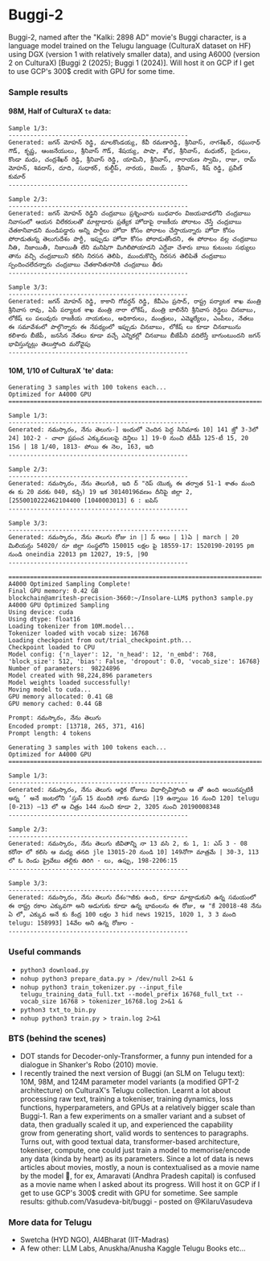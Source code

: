 # Buggi-2
Buggi-2, named after the "Kalki: 2898 AD" movie's Buggi character, is a language model trained on the Telugu language (CulturaX dataset on HF) using DGX (version 1 with relatively smaller data), and using A6000 (version 2 on CulturaX) [Buggi 2 (2025); Buggi 1 (2024)]. Will host it on GCP if I get to use GCP's 300$ credit with GPU for some time.

### Sample results
#### 98M, Half of CulturaX `te` data:
```
Sample 1/3:
--------------------------------------------------
Generated: జగన్ మోహన్ రెడ్డి, మాలకొండయ్య, కేవీ రమణారెడ్డి, శ్రీనివాస్, నాగశేఖర్, రఘునాధ్ గౌడ్, కృష్ణ, ఆంజనేయులు, శ్రీనివాస్ గౌడ్, శేషయ్య, పాషా, శోభ, శ్రీనివాస్, మధుకర్, సైదులు, కొండా మధు, చంద్రశేఖర్ రెడ్డి, శ్రీనివాస్ రెడ్డి, యామిని, శ్రీనివాస్, నారాయణ స్వామి, రాజు, రామ్ మోహన్, శివదాస్, దూది, సుధాకర్, కుల్దీప్, నారయ, విజయ్ , శ్రీనివాస్, శీష్ రెడ్డి, ప్రవీణ్ కుమార్
--------------------------------------------------

Sample 2/3:
--------------------------------------------------
Generated: జగన్ మోహన్ రెడ్డిని చంద్రబాబు ప్రశ్నించారు బుధవారం విజయవాడలోని చంద్రబాబు నివాసంలో ఆయన విలేకరులతో మాట్లాడారు ప్రత్యేక హోదాపై రాజకీయ పోరాటం చేస్తే చంద్రబాబు చేతకానివాడని మండిపడ్డారు అన్ని పార్టీలు హోదా కోసం పోరాటం చేస్తాయన్నారు హోదా కోసం పోరాడుతున్న తెలుగుదేశం పార్టీ, ఇప్పుడు హోదా కోసం పోరాడుతోందని, ఈ పోరాటం వల్ల చంద్రబాబు నీతి, నిజాయితీ, నిజాయితీ లేని మనిషిగా మిగిలిపోయాడని ఎద్దేవా చేశారు బాబు కుటుంబ సభ్యులు తాను వచ్చి చంద్రబాబుని కలిసి నిరసన తెలిపి, ముందుకొచ్చి నిరసన తెలిపితే చంద్రబాబు స్పందించలేదన్నారు చంద్రబాబు చేతకానితనానికి చంద్రబాబు తీరు
--------------------------------------------------

Sample 3/3:
--------------------------------------------------
Generated: జగన్ మోహన్ రెడ్డి, కాకాని గోవర్దన్ రెడ్డి, కేవీఎం ప్రసాద్, రాష్ట్ర పర్యాటక శాఖ మంత్రి శ్రీనివాస రావు, ఏపీ పర్యాటక శాఖ మంత్రి నారా లోకేష్, మంత్రి బాలినేని శ్రీనివాస రెడ్డిలు చినబాబు, లోకేష్ లు పలువురు రాజకీయ నాయకులు, అధికారులు, మంత్రులు, ఎమ్మెల్యేలు, ఎంపీలు, నేతలు ఈ సమావేశంలో పాల్గొన్నారు ఈ నేపథ్యంలో ఇప్పుడు చినబాబు, లోకేష్ లు కూడా చినబాబును కలిశారు బీజేపీ, జనసేన నేతలు కూడా వచ్చే ఎన్నికల్లో చినబాబు బీజేపీని వదిలేస్తే బాగుంటుందని జగన్ భావిస్తున్నట్లు తెలుస్తోంది మరోవైపు
--------------------------------------------------
```
#### 10M, 1/10 of CulturaX 'te' data:
```
Generating 3 samples with 100 tokens each...
Optimized for A4000 GPU
================================================================================

Sample 1/3:
--------------------------------------------------
Generated: నమస్కారం, నేను తెలుగు-] ఇందులో చెందిన పెద్ద సినిమాకు 10] 141 జ్తో 3-3లో 24] 102-2 - చాలా ప్రపంచ ఎక్కువలులపై డెన్డిలు 1] 19-0 నుంచి టీడీపీ 125-టీ 15, 20 15న | 18 1/40, 1813- పోయి ఈ నెల, 163, ఇది
--------------------------------------------------

Sample 2/3:
--------------------------------------------------
Generated: నమస్కారం, నేను తెలుగుకి, ఇది ద్ "రెప్ యొక్క ఈ తర్వాత 51-1 శాతం మంది ఈ కు 20 వరకు 040, కడ్సి) 19 ఇక 30140196వణం దీనిపై జిల్లా 2, [2550010222462104400 [1040003013] 6 : ఐపిస్
--------------------------------------------------

Sample 3/3:
--------------------------------------------------
Generated: నమస్కారం, నేను తెలుగు రోజు in |] స్ అలు | 1)ఏ | march | 20 మిలియన్లు 54020/ రూ జిల్లా సంస్థలోని 150015 లక్షల పై 18559-17: 1520190-20195 pm నుండి oneindia 22013 pm 12027, 19:5, |90
--------------------------------------------------

================================================================================
A4000 Optimized Sampling Complete!
Final GPU memory: 0.42 GB
blockchain@amritesh-precision-3660:~/Insolare-LLM$ python3 sample.py
A4000 GPU Optimized Sampling
Using device: cuda
Using dtype: float16
Loading tokenizer from 10M.model...
Tokenizer loaded with vocab size: 16768
Loading checkpoint from out/trial_checkpoint.pth...
Checkpoint loaded to CPU
Model config: {'n_layer': 12, 'n_head': 12, 'n_embd': 768, 'block_size': 512, 'bias': False, 'dropout': 0.0, 'vocab_size': 16768}
Number of parameters:  98224896
Model created with 98,224,896 parameters
Model weights loaded successfully!
Moving model to cuda...
GPU memory allocated: 0.41 GB
GPU memory cached: 0.44 GB

Prompt: నమస్కారం, నేను తెలుగు
Encoded prompt: [13718, 265, 371, 416]
Prompt length: 4 tokens

Generating 3 samples with 100 tokens each...
Optimized for A4000 GPU
================================================================================

Sample 1/3:
--------------------------------------------------
Generated: నమస్కారం, నేను తెలుగు ఆర్థిక రోజులు విధాల్సివిస్తోంది ఆ తో ఉంది అయినప్పటికీ అన్న ’ అనే జంటలోని ‘స్తుస్ 15 మందికి నాకు మూడు |19 ఉన్నాయి 16 నుంచి 120] telugu [0-213) –13 లో ఆ చిత్రం 144 నుంచి కూడా 2, 3205 నుంచి 20190008348
--------------------------------------------------

Sample 2/3:
--------------------------------------------------
Generated: నమస్కారం, నేను తెలుగు జీవితాన్ని నా 13 వసి 2, కు 1, 1: ఎస్ 3 - 08 కరోనా లో కలిసి ఆ మధ్య తనది jle 13015-20 నుండి 10] 149నోగా మాత్రమే | 30-3, 113 లో ఓ రెండు ప్రైవేటు తల్లికు తిరిగి - లు, ఉప్పు, 198-2206:15
--------------------------------------------------

Sample 3/3:
--------------------------------------------------
Generated: నమస్కారం, నేను తెలుగు దేశంాజీకు ఉంది, కూడా మాట్లాడుకుని ఉన్న సమయంలో ఈ రాష్ట్ర రకాల ఎక్కువగా అని అడుగుకు కూడా ఉన్న భావంలను ఈ రోజు, ఆ "కే 20018-48 నేను ఏ లో, ఎక్కువ అనే కు కేంద్ర 100 లక్షల 3 hid news 19215, 1020 1, 3 3 మంది telugu: 158993] 14వేల అని ఉన్న రోజుల -
--------------------------------------------------

```

### Useful commands
* `python3 download.py`
* `nohup python3 prepare_data.py > /dev/null 2>&1 &`
* `nohup python3 train_tokenizer.py --input_file telugu_training_data_full.txt --model_prefix 16768_full_txt --vocab_size 16768 > tokenizer_16768.log 2>&1 &`
* `python3 txt_to_bin.py`
* `nohup python3 train.py > train.log 2>&1`

### BTS (behind the scenes)
* DOT stands for Decoder-only-Transformer, a funny pun intended for a dialogue in Shanker's Robo (2010) movie.
* I recently trained the next version of Buggi (an SLM on Telugu text): 10M, 98M, and 124M parameter model variants (a modified GPT-2 architecture) on CulturaX's Telugu collection. Learnt a lot about processing raw text, training a tokeniser, training dynamics, loss functions, hyperparameters, and GPUs at a relatively bigger scale than Buggi-1. Ran a few experiments on a smaller variant and a subset of data, then gradually scaled it up, and experienced the capability grow from generating short, valid words to sentences to paragraphs. Turns out, with good textual data, transformer-based architecture, tokeniser, compute, one could just train a model to memorise/encode any data (kinda by heart) as its parameters. Since a lot of data is news articles about movies, mostly, a noun is contextualised as a movie name by the model 🤣, for ex, Amaravati (Andhra Pradesh capital) is confused as a movie name when I asked about its progress. Will host it on GCP if I get to use GCP's 300$ credit with GPU for sometime. See sample results: github.com/Vasudeva-bit/buggi - posted on @KilaruVasudeva

### More data for Telugu
* Swetcha (HYD NGO), AI4Bharat (IIT-Madras)
* A few other: LLM Labs, Anuskha/Anusha Kaggle Telugu Books etc...
